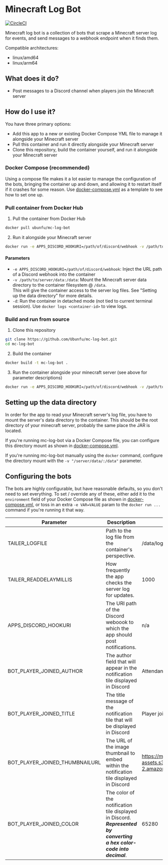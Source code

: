 # Minecraft Log Bot
[![CircleCI](https://circleci.com/gh/Ubunfu/mc-log-bot.svg?style=svg)](https://circleci.com/gh/Ubunfu/mc-log-bot)

Minecraft log bot is a collection of bots that scrape a Minecraft server log for events, and send messages to a webhook
endpoint when it finds them.

Compatible architectures: 
* linux/amd64
* linux/arm64

## What does it do?
* Post messages to a Discord channel when players join the Minecraft server

## How do I use it?
You have three primary options:
* Add this app to a new or existing Docker Compose YML file to manage it alongside your Minecraft server
* Pull this container and run it directly alongside your Minecraft server
* Clone this repository, build the container yourself, and run it alongside your Minecraft server

### Docker Compose (recommended)
Using a compose file makes it a lot easier to manage the configuration of the bots, bringing the container up and down,
 and allowing it to restart itself if it crashes for some reason. Use [docker-compose.yml](docker-compose.yml) as a 
 template to see how to set one up.
 
### Pull container from Docker Hub
1. Pull the container from Docker Hub
```bash
docker pull ubunfu/mc-log-bot
```

2. Run it alongside your Minecraft server
```bash
docker run -e APPS_DISCORD_HOOKURI=/path/of/discord/webhook -v /path/to/server/data:/data -d ubunfu/mc-log-bot
```

#### Parameters
* `-e APPS_DISCORD_HOOKURI=/path/of/discord/webhook`: Inject the URL path of a Discord webhook into the container
* `-v /path/to/server/data:/data`: Mount the Minecraft server data directory to the container filesystem @ `/data`.  
    This will give the container access to the server log files. See "Setting up the data directory" for more details.
* `-d`: Run the container in detached mode (not tied to current terminal session).  Use `docker logs <container-id>` to 
    view logs.
    
### Build and run from source
1. Clone this repository
```bash
git clone https://github.com/Ubunfu/mc-log-bot.git
cd mc-log-bot
```

2. Build the container
```bash
docker build -t mc-log-bot .
```

3. Run the container alongside your minecraft server (see above for parameter descriptions)
```bash
docker run -e APPS_DISCORD_HOOKURI=/path/of/discord/webhook -v /path/to/server/data:/data -d ubunfu/mc-log-bot
```

## Setting up the data directory
In order for the app to read your Minecraft server's log file, you have to mount the server's data directory to the 
container.  This should be the root directory of your minecraft server, probably the same place the JAR is located.

If you're running mc-log-bot via a Docker Compose file, you can configure this directory mount as shown in 
[docker-compose.yml](docker-compose.yml).

If you're running mc-log-bot manually using the `docker` command, configure the directory mount with the 
`-v "/server/data/:/data"` parameter.  

## Configuring the bots
The bots are highly configurable, but have reasonable defaults, so you don't need to set everything.  To set / override 
any of these, either add it to the `environment` field of your Docker Compose file as shown in 
[docker-compose.yml](docker-compose.yml), or toss in an extra `-e VAR=VALUE` param to the `docker run ...` command if 
you're running it that way.  

|Parameter | Description | Default | Required? |
|---       |---          | ---     | --- |
| TAILER_LOGFILE | Path to the log file from the container's perspective. | /data/logs/latest.log | No |
| TAILER_READDELAYMILLIS | How frequently the app checks the server log for updates. | 1000 | No |
| APPS_DISCORD_HOOKURI | The URI path of the Discord weboook to which the app should post notifications. | n/a | Yes |
| BOT_PLAYER_JOINED_AUTHOR | The author field that will appear in the notification tile displayed in Discord | Attendance Bot | No |
| BOT_PLAYER_JOINED_TITLE |  The title message of the notification tile that will be displayed in Discord | Player joined the server! | No |
| BOT_PLAYER_JOINED_THUMBNAILURL | The URL of the image thumbnail to embed within the notification tile displayed in Discord | https://mc-log-bot-assets.s3.us-east-2.amazonaws.com/pickaxe.png | No |
| BOT_PLAYER_JOINED_COLOR | The color of the notification tile displayed in Discord. ***Represented by converting a hex color-code into decimal***. | 65280 | No |
